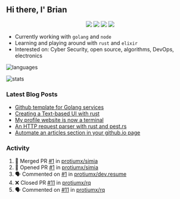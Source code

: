 ## Hi there, I' Brian

<p align="center">
  <a href="https://protiumx.dev/"><img src="https://img.shields.io/badge/-website-ff5757?style=for-the-badge&logo=iterm2&logoColor=white" /></a>
  <a href="https://protiumx.dev/blog"><img src="https://img.shields.io/badge/-blog-262654?style=for-the-badge&logo=hugo&logoColor=white" /></a>
  <a href="https://www.linkedin.com/in/bdmayo"><img src="https://img.shields.io/badge/-Brian_Mayo-0072b1?style=for-the-badge&logo=Linkedin&logoColor=white" /></a>
  <a href="https://www.instagram.com/_protium"><img src="https://img.shields.io/badge/-__protium-E4405F?style=for-the-badge&logo=instagram&logoColor=white" /></a>
</p>

- Currently working with `golang` and `node`
- Learning and playing around with `rust` and `elixir`
- Interested on: Cyber Security, open source, algorithms, DevOps, electronics

![languages](https://github-readme-stats.vercel.app/api/top-langs/?username=protiumx&layout=compact&langs_count=8&hide=ruby,vimscript,vue,scss,html)

![stats](https://github-readme-stats.vercel.app/api?username=protiumx&show_icons=true&include_all_commits=true&count_private=true&layout=compact&custom_title=Stats)

### Latest Blog Posts

<!-- BLOG-POST-LIST:START -->
- [Github template for Golang services](https://protiumx.dev/blog/posts/github-template-for-golang-services/)
- [Creating a Text-based UI with rust](https://protiumx.dev/blog/posts/creating-a-text-based-ui-with-rust/)
- [My profile website is now a terminal](https://protiumx.dev/blog/posts/my-profile-website-is-now-a-terminal/)
- [An HTTP request parser with rust and pest.rs](https://protiumx.dev/blog/posts/an-http-request-parser-with-rust-and-pest.rs/)
- [Automate an articles section in your github.io page](https://protiumx.dev/blog/posts/automate-an-articles-section-in-your-github.io-page/)
<!-- BLOG-POST-LIST:END -->

### Activity

<!--START_SECTION:activity-->
1. 🎉 Merged PR [#1](https://github.com/protiumx/simia/pull/1) in [protiumx/simia](https://github.com/protiumx/simia)
2. 💪 Opened PR [#1](https://github.com/protiumx/simia/pull/1) in [protiumx/simia](https://github.com/protiumx/simia)
3. 🗣 Commented on [#1](https://github.com/protiumx/dev.resume/issues/1) in [protiumx/dev.resume](https://github.com/protiumx/dev.resume)
4. ❌ Closed PR [#11](https://github.com/protiumx/rq/pull/11) in [protiumx/rq](https://github.com/protiumx/rq)
5. 🗣 Commented on [#11](https://github.com/protiumx/rq/issues/11) in [protiumx/rq](https://github.com/protiumx/rq)
<!--END_SECTION:activity-->

